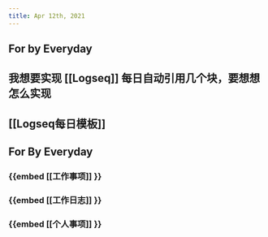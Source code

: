 ```yaml
---
title: Apr 12th, 2021
---
```


##
## For by Everyday
##
## 我想要实现 [[Logseq]] 每日自动引用几个块，要想想怎么实现
## [[Logseq每日模板]]
## For By Everyday
### {{embed [[工作事项]] }}
### {{embed [[工作日志]] }}
### {{embed [[个人事项]] }}
